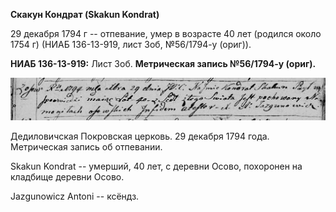 **Скакун Кондрат (Skakun Kondrat)**

29 декабря 1794 г -- отпевание, умер в возрасте 40 лет (родился около
1754 г) (НИАБ 136-13-919, лист 3об, №56/1794-у (ориг)).

**НИАБ 136-13-919:** Лист 3об. **Метрическая запись №56/1794-у (ориг).**

![](./media/0689b554db521312e3556d2c4acd4608b79316a4.png)

Дедиловичская Покровская церковь. 29 декабря 1794 года. Метрическая
запись об отпевании.

Skakun Kondrat -- умерший, 40 лет, с деревни Осово, похоронен на
кладбище деревни Осово.

Jazgunowicz Antoni -- ксёндз.
